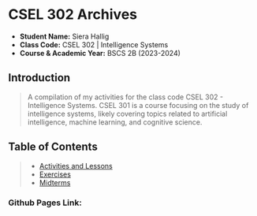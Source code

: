 # CSEL 302 Archives

* **Student Name:** Siera Hallig<br>
* **Class Code:** CSEL 302 | Intelligence Systems<br>
* **Course & Academic Year:** BSCS 2B (2023-2024)<br>

## Introduction
> A compilation of my activities for the class code CSEL 302 - Intelligence Systems. CSEL 301 is a course focusing on the study of intelligence systems, likely covering topics related to artificial intelligence, machine learning, and cognitive science.

## Table of Contents
> * [Activities and Lessons](CSEL302_2B_HALLIG/ACTIVITY&LESSONS) 
> * [Exercises](CSEL302_2B_HALLIG/EXERCISE) 
> * [Midterms](CSEL302_2B_HALLIG/MIDTERM) 

### Github Pages Link: 
